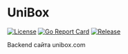 # UniBox

[![License](https://img.shields.io/badge/License-Apache%202.0-blue.svg)](https://opensource.org/licenses/Apache-2.0)
[![Go Report Card](https://goreportcard.com/badge/github.com/moguchev/UniBox)](https://goreportcard.com/report/github.com/moguchev/UniBox)
[![Release](https://img.shields.io/github/release/moguchev/UniBox.svg?style=flat-square)](https://github.com/moguchev/UniBox/releases/latest)

Backend сайта unibox.com

